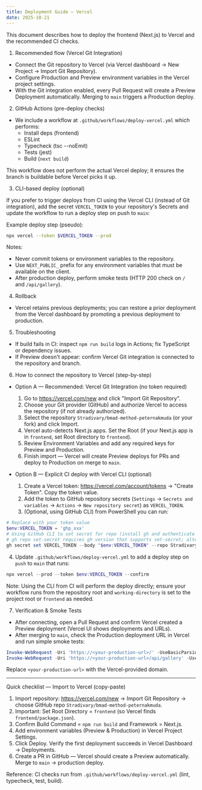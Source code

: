 ```yaml
---
title: Deployment Guide — Vercel
date: 2025-10-21
---
```


This document describes how to deploy the frontend (Next.js) to Vercel and the recommended CI checks.

1) Recommended flow (Vercel Git Integration)

- Connect the Git repository to Vercel (via Vercel dashboard -> New Project -> Import Git Repository).
- Configure Production and Preview environment variables in the Vercel project settings.
- With the Git integration enabled, every Pull Request will create a Preview Deployment automatically. Merging to `main` triggers a Production deploy.

2) GitHub Actions (pre-deploy checks)

- We include a workflow at `.github/workflows/deploy-vercel.yml` which performs:
  - Install deps (frontend)
  - ESLint
  - Typecheck (tsc --noEmit)
  - Tests (jest)
  - Build (`next build`)

This workflow does not perform the actual Vercel deploy; it ensures the branch is buildable before Vercel picks it up.

3) CLI-based deploy (optional)

If you prefer to trigger deploys from CI using the Vercel CLI (instead of Git integration), add the secret `VERCEL_TOKEN` to your repository's Secrets and update the workflow to run a deploy step on push to `main`:

Example deploy step (pseudo):

```bash
npx vercel --token $VERCEL_TOKEN --prod
```

Notes:
- Never commit tokens or environment variables to the repository.
- Use `NEXT_PUBLIC_` prefix for any environment variables that must be available on the client.
- After production deploy, perform smoke tests (HTTP 200 check on `/` and `/api/gallery`).

4) Rollback

- Vercel retains previous deployments; you can restore a prior deployment from the Vercel dashboard by promoting a previous deployment to production.

5) Troubleshooting

- If build fails in CI: inspect `npm run build` logs in Actions; fix TypeScript or dependency issues.
- If Preview doesn't appear: confirm Vercel Git integration is connected to the repository and branch.

6) How to connect the repository to Vercel (step-by-step)

- Option A — Recommended: Vercel Git Integration (no token required)
  1. Go to https://vercel.com/new and click "Import Git Repository".
  2. Choose your Git provider (GitHub) and authorize Vercel to access the repository (if not already authorized).
  3. Select the repository `Stradivary/bmad-method-peternakmuda` (or your fork) and click Import.
  4. Vercel auto-detects Next.js apps. Set the Root (if your Next.js app is in `frontend`, set Root directory to `frontend`).
  5. Review Environment Variables and add any required keys for Preview and Production.
  6. Finish import — Vercel will create Preview deploys for PRs and deploy to Production on merge to `main`.

- Option B — Explicit CI deploy with Vercel CLI (optional)
  1. Create a Vercel token: https://vercel.com/account/tokens → "Create Token". Copy the token value.
  2. Add the token to GitHub repository secrets (`Settings` → `Secrets and variables` → `Actions` → `New repository secret`) as `VERCEL_TOKEN`.
  3. (Optional, using GitHub CLI) from PowerShell you can run:

```powershell
# Replace with your token value
$env:VERCEL_TOKEN = 'ghp_xxx'
# Using GitHub CLI to set secret for repo (install gh and authenticate first)
# gh repo set-secret requires gh version that supports set-secret; alternative is gh secret set
gh secret set VERCEL_TOKEN --body "$env:VERCEL_TOKEN" --repo Stradivary/bmad-method-peternakmuda
```

  4. Update `.github/workflows/deploy-vercel.yml` to add a deploy step on `push` to `main` that runs:

```powershell
npx vercel --prod --token $env:VERCEL_TOKEN --confirm
```

  Note: Using the CLI from CI will perform the deploy directly; ensure your workflow runs from the repository root and `working-directory` is set to the project root or `frontend` as needed.

7) Verification & Smoke Tests

- After connecting, open a Pull Request and confirm Vercel created a Preview deployment (Vercel UI shows deployments and URLs).
- After merging to `main`, check the Production deployment URL in Vercel and run simple smoke tests:

```powershell
Invoke-WebRequest -Uri 'https://<your-production-url>/' -UseBasicParsing | Select-Object StatusCode
Invoke-WebRequest -Uri 'https://<your-production-url>/api/gallery' -UseBasicParsing | Select-Object StatusCode
```

Replace `<your-production-url>` with the Vercel-provided domain.

---

Quick checklist — Import to Vercel (copy-paste)

1) Import repository: https://vercel.com/new → Import Git Repository → choose GitHub repo `Stradivary/bmad-method-peternakmuda`.
2) Important: Set Root Directory = `frontend` (so Vercel finds `frontend/package.json`).
3) Confirm Build Command = `npm run build` and Framework = Next.js.
4) Add environment variables (Preview & Production) in Vercel Project Settings.
5) Click Deploy. Verify the first deployment succeeds in Vercel Dashboard → Deployments.
6) Create a PR in GitHub — Vercel should create a Preview automatically. Merge to `main` → production deploy.

Reference: CI checks run from `.github/workflows/deploy-vercel.yml` (lint, typecheck, test, build).

